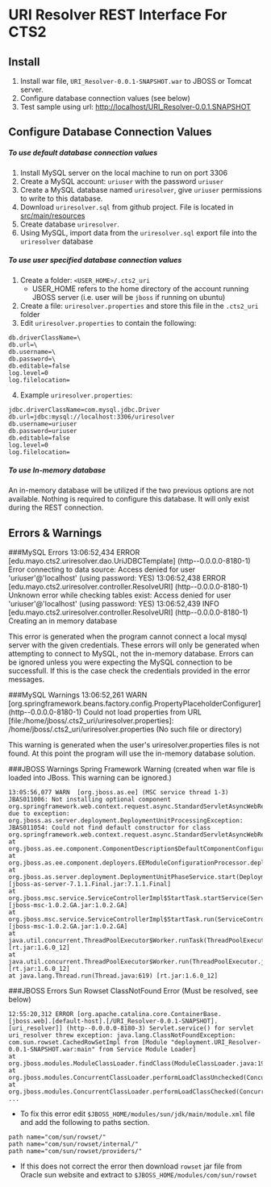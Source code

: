 URI Resolver REST Interface For CTS2
====================================
 
Install
-------
1. Install war file, <code>URI_Resolver-0.0.1-SNAPSHOT.war</code> to JBOSS or Tomcat server.
2. Configure database connection values (see below)
3. Test sample using url: [http://localhost/URI_Resolver-0.0.1.SNAPSHOT](http://localhost/URI_Resolver-0.0.1.SNAPSHOT)

Configure Database Connection Values
------------------------------------
##### To use default database connection values
1. Install MySQL server on the local machine to run on port 3306
2. Create a MySQL account: `uriuser` with the password `uriuser`
3. Create a MySQL database named `uriresolver`, give `uriuser` permissions to write to this database.
4. Download `uriresolver.sql` from github project. File is located in [src/main/resources](https://github.com/cts2/URI_Resolver/tree/master/src/main/resources)
5. Create database `uriresolver`.
6. Using MySQL, import data from the `uriresolver.sql` export file into the `uriresolver` database

##### To use user specified database connection values
1. Create a folder: `<USER_HOME>/.cts2_uri`
	* USER_HOME refers to the home directory of the account running JBOSS server (i.e. user will be `jboss` if running on ubuntu)
2. Create a file: `uriresolver.properties` and store this file in the `.cts2_uri` folder
3. Edit `uriresolver.properties` to contain the following:
<pre><code>db.driverClassName=\<Driver for database\>
db.url=\<URL to connect to database\>
db.username=\<Database username\>
db.password=\<Database username\'s password\>
db.editable=false
log.level=0
log.filelocation=
</code></pre>
4. Example `uriresolver.properties`:
<pre><code>jdbc.driverClassName=com.mysql.jdbc.Driver
db.url=jdbc:mysql://localhost:3306/uriresolver
db.username=uriuser
db.password=uriuser
db.editable=false
log.level=0
log.filelocation=
</code></pre>

##### To use In-memory database
An in-memory database will be utilized if the two previous options are not available.
Nothing is required to configure this database.  It will only exist during the REST connection.
	

Errors & Warnings
-----------------

###MySQL Errors
    13:06:52,434 ERROR [edu.mayo.cts2.uriresolver.dao.UriJDBCTemplate] (http--0.0.0.0-8180-1) Error connecting to data source: Access denied for user 'uriuser'@'localhost' (using password: YES)
    13:06:52,438 ERROR [edu.mayo.cts2.uriresolver.controller.ResolveURI] (http--0.0.0.0-8180-1) Unknown error while checking tables exist: Access denied for user 'uriuser'@'localhost' (using password: YES)
    13:06:52,439 INFO  [edu.mayo.cts2.uriresolver.controller.ResolveURI] (http--0.0.0.0-8180-1) Creating an in memory database
    
This error is generated when the program cannot connect a local mysql server with the given credentials.  These errors will only be generated when attempting to connect to MySQL, not the in-memory database.
Errors can be ignored unless you were expecting the MySQL connection to be successfull.  If this is the case check the credentials provided in the error messages.

###MySQL Warnings
    13:06:52,261 WARN  [org.springframework.beans.factory.config.PropertyPlaceholderConfigurer] (http--0.0.0.0-8180-1) Could not load properties from URL [file:/home/jboss/.cts2_uri/uriresolver.properties]: /home/jboss/.cts2_uri/uriresolver.properties (No such file or directory)

This warning is generated when the user's uriresolver.properties files is not found.  At this point the program will use the in-memory database solution.


###JBOSS Warnings
Spring Framework Warning (created when war file is loaded into JBoss.  This warning can be ignored.)

<pre><code>13:05:56,077 WARN  [org.jboss.as.ee] (MSC service thread 1-3) JBAS011006: Not installing optional component org.springframework.web.context.request.async.StandardServletAsyncWebRequest due to exception: org.jboss.as.server.deployment.DeploymentUnitProcessingException: JBAS011054: Could not find default constructor for class org.springframework.web.context.request.async.StandardServletAsyncWebRequest
at org.jboss.as.ee.component.ComponentDescription$DefaultComponentConfigurator.configure(ComponentDescription.java:606)
at org.jboss.as.ee.component.deployers.EEModuleConfigurationProcessor.deploy(EEModuleConfigurationProcessor.java:81)
at org.jboss.as.server.deployment.DeploymentUnitPhaseService.start(DeploymentUnitPhaseService.java:113) [jboss-as-server-7.1.1.Final.jar:7.1.1.Final]
at org.jboss.msc.service.ServiceControllerImpl$StartTask.startService(ServiceControllerImpl.java:1811) [jboss-msc-1.0.2.GA.jar:1.0.2.GA]
at org.jboss.msc.service.ServiceControllerImpl$StartTask.run(ServiceControllerImpl.java:1746) [jboss-msc-1.0.2.GA.jar:1.0.2.GA]
at java.util.concurrent.ThreadPoolExecutor$Worker.runTask(ThreadPoolExecutor.java:886) [rt.jar:1.6.0_12]
at java.util.concurrent.ThreadPoolExecutor$Worker.run(ThreadPoolExecutor.java:908) [rt.jar:1.6.0_12]
at java.lang.Thread.run(Thread.java:619) [rt.jar:1.6.0_12]
</code></pre>

###JBOSS Errors
Sun Rowset ClassNotFound Error (Must be resolved, see below)

<pre><code>12:55:20,312 ERROR [org.apache.catalina.core.ContainerBase.[jboss.web].[default-host].[/URI_Resolver-0.0.1-SNAPSHOT].[uri_resolver]] (http--0.0.0.0-8180-3) Servlet.service() for servlet uri_resolver threw exception: java.lang.ClassNotFoundException: com.sun.rowset.CachedRowSetImpl from [Module "deployment.URI_Resolver-0.0.1-SNAPSHOT.war:main" from Service Module Loader]
at org.jboss.modules.ModuleClassLoader.findClass(ModuleClassLoader.java:190)
at org.jboss.modules.ConcurrentClassLoader.performLoadClassUnchecked(ConcurrentClassLoader.java:468)
at org.jboss.modules.ConcurrentClassLoader.performLoadClassChecked(ConcurrentClassLoader.java:456)
...
</code></pre>


* To fix this error edit `$JBOSS_HOME/modules/sun/jdk/main/module.xml` file and add the following to paths section.
<pre><code>path name="com/sun/rowset/"
path name="com/sun/rowset/internal/"
path name="com/sun/rowset/providers/"
</code></pre>

* If this does not correct the error then download `rowset` jar file from Oracle sun website and extract to `$JBOSS_HOME/modules/com/sun/rowset`






